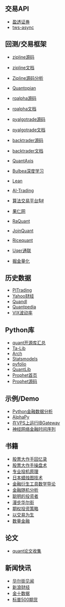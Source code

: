 ## 交易API
* [盈透证券](http://interactivebrokers.github.io/tws-api)
* [tws-async](https://github.com/gongqingyi-github/tws_async)

## 回测/交易框架
* [zipline源码](https://github.com/gongqingyi-github/zipline)
* [zipline文档](http://www.zipline.io)
* [Zipline源码分析](https://github.com/rainx/inside-zipline/blob/master/SUMMARY.md)
* [Quantopian](https://www.quantopian.com)
* [rqalpha源码](https://github.com/gongqingyi-github/rqalpha)
* [rqalpha文档](https://www.ricequant.com/api/python/chn)
* [pyalgotrade源码](https://github.com/gongqingyi-github/pyalgotrade)
* [pyalgotrade文档](http://gbeced.github.io/pyalgotrade)
* [backtrader源码](https://github.com/gongqingyi-github/backtrader)
* [backtrader文档](https://www.backtrader.com/docu/index.html)
* [QuantAxis](https://github.com/gongqingyi-github/QUANTAXIS)
* [Bulbea深度学习](https://github.com/gongqingyi-github/bulbea)
* [Lean](https://github.com/gongqingyi-github/Lean)
* [AI-Trading](https://github.com/gongqingyi-github/zenbot)
* [算法交易平台$#](https://github.com/gongqingyi-github/StockSharp)

* [果仁网](https://guorn.com)
* [RaQuant](http://raquant.com)
* [JoinQuant](https://www.joinquant.com)
* [Ricequant](https://www.ricequant.com)
* [Uqer通联](https://uqer.io/home)
* [掘金量化](http://www.myquant.cn/docs)

## 历史数据
* [PITrading](http://pitrading.com/historical-market-data.html)
* [Yahoo财经](http://finance.yahoo.com/quote/UVXY/history?p=UVXY)
* [Quandl](https://www.quandl.com)
* [Quantpedia](http://quantpedia.com/Links/HistoricalData)
* [VIX波动率](https://www.cboe.com/products/vix-index-volatility/vix-options-and-futures/vix-index/vix-historical-data)

## Python库
* [quant开源库汇总](https://github.com/gongqingyi-github/awesome-quant-1)
* [Ta-Lib](https://github.com/gongqingyi-github/ta-lib)
* [Arch](https://github.com/gongqingyi-github/arch)
* [Statsmodels](https://github.com/gongqingyi-github/statsmodels)
* [pyfolio](https://github.com/gongqingyi-github/pyfolio)
* [QuantLib](https://github.com/gongqingyi-github/QuantLib)
* [Prophet首页](https://facebookincubator.github.io/prophet)
* [Prophet源码](https://github.com/gongqingyi-github/prophet)

## 示例/Demo
* [Python金融数据分析](https://github.com/gongqingyi-github/dx)
* [AlphaPy](https://github.com/gongqingyi-github/AlphaPyAlphaPy)
* [在VPS上运行IBGateway](http://algoeye.com/blog/running-ib-gateway-on-vps/)
* [神经网络金融时间序列](https://github.com/gongqingyi-github/Neural-Network-with-Financial-Time-Series-Data)

## 书籍
* [股票大作手回忆录]()
* [股票大作手操盘术]()
* [专业投机原理]()
* [日本蜡烛图技术]()
* [金融衍生工具数学导论]()
* [金融随机分析]()
* [聪明的投资者]()
* [漫步华尔街]()
* [期权投资策略]()
* [以交易为生]()
* [数量金融]()

## 论文
* [quant论文收集](https://github.com/thuquant/awesome-quant/blob/master/papers.md)

## 新闻快讯
* [华尔街见闻]()
* [新浪财经]()
* [金十数据]()
* [标普500期货]()

